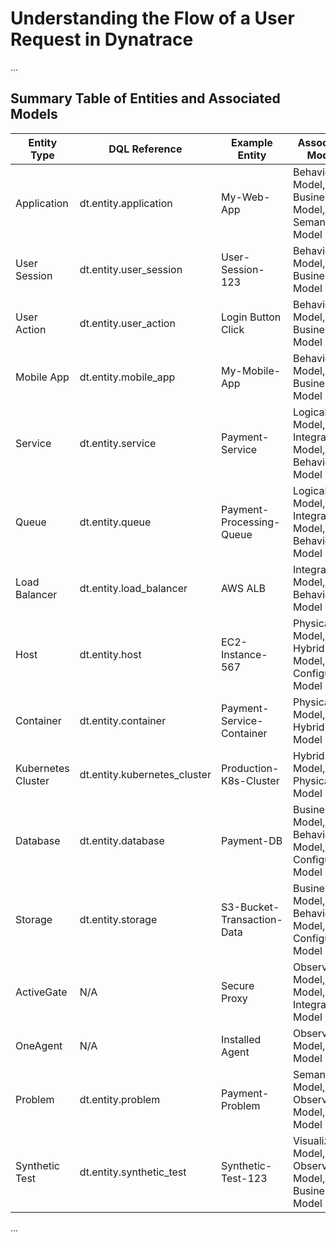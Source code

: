 
# Understanding the Flow of a User Request in Dynatrace

...

## Summary Table of Entities and Associated Models

| Entity Type        | DQL Reference               | Example Entity                  | Associated Models                                      |
|--------------------|-----------------------------|----------------------------------|-------------------------------------------------------|
| Application        | dt.entity.application      | My-Web-App                      | Behavioral Model, Business Model, Semantic Model     |
| User Session       | dt.entity.user_session     | User-Session-123                | Behavioral Model, Business Model                     |
| User Action        | dt.entity.user_action      | Login Button Click              | Behavioral Model, Business Model                     |
| Mobile App         | dt.entity.mobile_app       | My-Mobile-App                   | Behavioral Model, Business Model                     |
| Service            | dt.entity.service          | Payment-Service                 | Logical Model, Integration Model, Behavioral Model   |
| Queue              | dt.entity.queue            | Payment-Processing-Queue        | Logical Model, Integration Model, Behavioral Model   |
| Load Balancer      | dt.entity.load_balancer    | AWS ALB                         | Integration Model, Behavioral Model                  |
| Host               | dt.entity.host             | EC2-Instance-567                | Physical Model, Hybrid Cloud Model, Configuration Model |
| Container          | dt.entity.container        | Payment-Service-Container       | Physical Model, Hybrid Cloud Model                   |
| Kubernetes Cluster | dt.entity.kubernetes_cluster | Production-K8s-Cluster         | Hybrid Cloud Model, Physical Model                   |
| Database           | dt.entity.database         | Payment-DB                      | Business Model, Behavioral Model, Configuration Model|
| Storage            | dt.entity.storage          | S3-Bucket-Transaction-Data      | Business Model, Behavioral Model, Configuration Model|
| ActiveGate         | N/A                        | Secure Proxy                    | Observability Model, AI/ML Model, Integration Model  |
| OneAgent           | N/A                        | Installed Agent                 | Observability Model, AI/ML Model                     |
| Problem            | dt.entity.problem          | Payment-Problem                 | Semantic Model, Observability Model, AI/ML Model     |
| Synthetic Test     | dt.entity.synthetic_test   | Synthetic-Test-123              | Visualization Model, Observability Model, Business Model |

...

